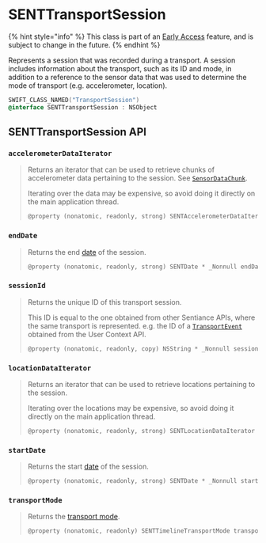 # SENTTransportSession

{% hint style="info" %}
This class is part of an [Early Access](../../../appendix/feature-production-readiness.md) feature, and is subject to change in the future.
{% endhint %}

Represents a session that was recorded during a transport. A session includes information about the transport, such as its ID and mode, in addition to a reference to the sensor data that was used to determine the mode of transport (e.g. accelerometer, location).

```objectivec
SWIFT_CLASS_NAMED("TransportSession")
@interface SENTTransportSession : NSObject
```

## SENTTransportSession API

### `accelerometerDataIterator`

> Returns an iterator that can be used to retrieve chunks of accelerometer data pertaining to the session. See [`SensorDataChunk`](sentsensordatachunk.md).
>
> Iterating over the data may be expensive, so avoid doing it directly on the main application thread.
>
> ```objectivec
> @property (nonatomic, readonly, strong) SENTAccelerometerDataIterator * _Nonnull accelerometerDataIterator;
> ```

### `endDate`

> Returns the end [date](../user-context/sentdate.md) of the session.
>
> ```objectivec
> @property (nonatomic, readonly, strong) SENTDate * _Nonnull endDate;@property (nonatomic, readonly) SENTTimelineTransportMode transportMode;
> ```

### `sessionId`

> Returns the unique ID of this transport session.
>
> This ID is equal to the one obtained from other Sentiance APIs, where the same transport is represented. e.g. the ID of a [`TransportEvent`](../user-context/senttimelineevent/senttransportevent.md) obtained from the User Context API.
>
> ```objectivec
> @property (nonatomic, readonly, copy) NSString * _Nonnull sessionId;
> ```

### `locationDataIterator`

> Returns an iterator that can be used to retrieve locations pertaining to the session.
>
> Iterating over the locations may be expensive, so avoid doing it directly on the main application thread.
>
> ```objectivec
> @property (nonatomic, readonly, strong) SENTLocationDataIterator * _Nonnull locationDataIterator;
> ```

### `startDate`

> Returns the start [date](../user-context/sentdate.md) of the session.
>
> ```objectivec
> @property (nonatomic, readonly, strong) SENTDate * _Nonnull startDate;
> ```

### `transportMode`

> Returns the [transport mode](../user-context/senttimelinetransportmode.md).
>
> ```objectivec
> @property (nonatomic, readonly) SENTTimelineTransportMode transportMode;
> ```
